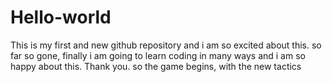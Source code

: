 # Hello-world
This is my first and new github repository and i am so excited about this. so far so gone, finally i am going to learn coding in many ways and i am so happy about this. Thank you.
so the game begins, with the new tactics
